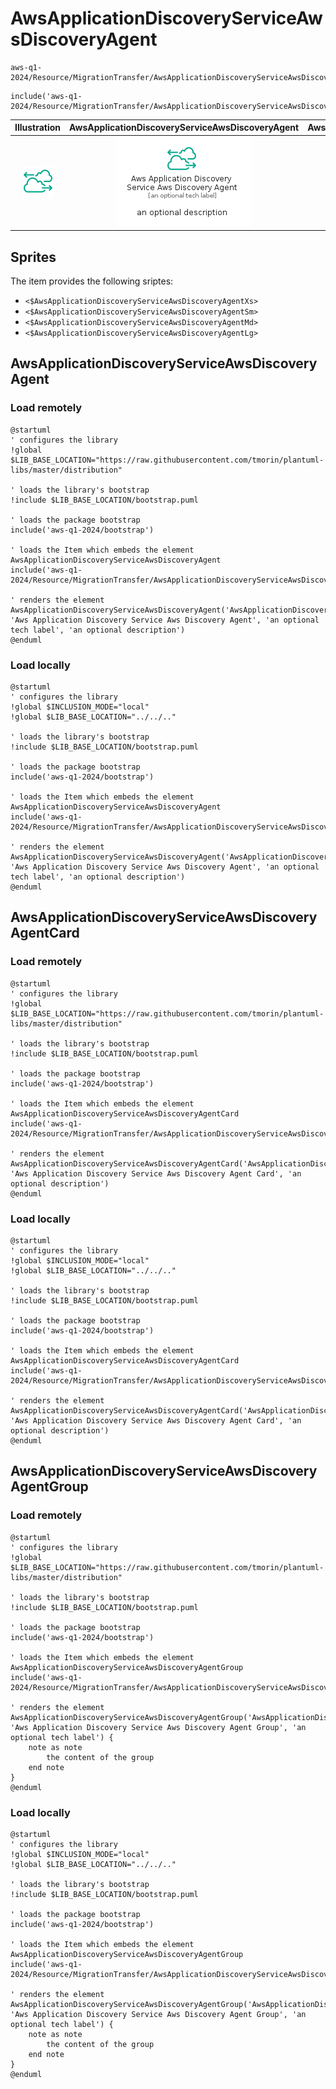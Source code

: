 # AwsApplicationDiscoveryServiceAwsDiscoveryAgent


```text
aws-q1-2024/Resource/MigrationTransfer/AwsApplicationDiscoveryServiceAwsDiscoveryAgent
```

```text
include('aws-q1-2024/Resource/MigrationTransfer/AwsApplicationDiscoveryServiceAwsDiscoveryAgent')
```



| Illustration | AwsApplicationDiscoveryServiceAwsDiscoveryAgent | AwsApplicationDiscoveryServiceAwsDiscoveryAgentCard | AwsApplicationDiscoveryServiceAwsDiscoveryAgentGroup |
| :---: | :---: | :---: | :---: |
| ![illustration for Illustration](../../../aws-q1-2024/Resource/MigrationTransfer/AwsApplicationDiscoveryServiceAwsDiscoveryAgent.png) | ![illustration for AwsApplicationDiscoveryServiceAwsDiscoveryAgent](../../../aws-q1-2024/Resource/MigrationTransfer/AwsApplicationDiscoveryServiceAwsDiscoveryAgent.Local.png) | ![illustration for AwsApplicationDiscoveryServiceAwsDiscoveryAgentCard](../../../aws-q1-2024/Resource/MigrationTransfer/AwsApplicationDiscoveryServiceAwsDiscoveryAgentCard.Local.png) | ![illustration for AwsApplicationDiscoveryServiceAwsDiscoveryAgentGroup](../../../aws-q1-2024/Resource/MigrationTransfer/AwsApplicationDiscoveryServiceAwsDiscoveryAgentGroup.Local.png) |



## Sprites
The item provides the following sriptes:

- `<$AwsApplicationDiscoveryServiceAwsDiscoveryAgentXs>`
- `<$AwsApplicationDiscoveryServiceAwsDiscoveryAgentSm>`
- `<$AwsApplicationDiscoveryServiceAwsDiscoveryAgentMd>`
- `<$AwsApplicationDiscoveryServiceAwsDiscoveryAgentLg>`





## AwsApplicationDiscoveryServiceAwsDiscoveryAgent

### Load remotely
```plantuml
@startuml
' configures the library
!global $LIB_BASE_LOCATION="https://raw.githubusercontent.com/tmorin/plantuml-libs/master/distribution"

' loads the library's bootstrap
!include $LIB_BASE_LOCATION/bootstrap.puml

' loads the package bootstrap
include('aws-q1-2024/bootstrap')

' loads the Item which embeds the element AwsApplicationDiscoveryServiceAwsDiscoveryAgent
include('aws-q1-2024/Resource/MigrationTransfer/AwsApplicationDiscoveryServiceAwsDiscoveryAgent')

' renders the element
AwsApplicationDiscoveryServiceAwsDiscoveryAgent('AwsApplicationDiscoveryServiceAwsDiscoveryAgent', 'Aws Application Discovery Service Aws Discovery Agent', 'an optional tech label', 'an optional description')
@enduml
```

### Load locally
```plantuml
@startuml
' configures the library
!global $INCLUSION_MODE="local"
!global $LIB_BASE_LOCATION="../../.."

' loads the library's bootstrap
!include $LIB_BASE_LOCATION/bootstrap.puml

' loads the package bootstrap
include('aws-q1-2024/bootstrap')

' loads the Item which embeds the element AwsApplicationDiscoveryServiceAwsDiscoveryAgent
include('aws-q1-2024/Resource/MigrationTransfer/AwsApplicationDiscoveryServiceAwsDiscoveryAgent')

' renders the element
AwsApplicationDiscoveryServiceAwsDiscoveryAgent('AwsApplicationDiscoveryServiceAwsDiscoveryAgent', 'Aws Application Discovery Service Aws Discovery Agent', 'an optional tech label', 'an optional description')
@enduml
```

## AwsApplicationDiscoveryServiceAwsDiscoveryAgentCard

### Load remotely
```plantuml
@startuml
' configures the library
!global $LIB_BASE_LOCATION="https://raw.githubusercontent.com/tmorin/plantuml-libs/master/distribution"

' loads the library's bootstrap
!include $LIB_BASE_LOCATION/bootstrap.puml

' loads the package bootstrap
include('aws-q1-2024/bootstrap')

' loads the Item which embeds the element AwsApplicationDiscoveryServiceAwsDiscoveryAgentCard
include('aws-q1-2024/Resource/MigrationTransfer/AwsApplicationDiscoveryServiceAwsDiscoveryAgent')

' renders the element
AwsApplicationDiscoveryServiceAwsDiscoveryAgentCard('AwsApplicationDiscoveryServiceAwsDiscoveryAgentCard', 'Aws Application Discovery Service Aws Discovery Agent Card', 'an optional description')
@enduml
```

### Load locally
```plantuml
@startuml
' configures the library
!global $INCLUSION_MODE="local"
!global $LIB_BASE_LOCATION="../../.."

' loads the library's bootstrap
!include $LIB_BASE_LOCATION/bootstrap.puml

' loads the package bootstrap
include('aws-q1-2024/bootstrap')

' loads the Item which embeds the element AwsApplicationDiscoveryServiceAwsDiscoveryAgentCard
include('aws-q1-2024/Resource/MigrationTransfer/AwsApplicationDiscoveryServiceAwsDiscoveryAgent')

' renders the element
AwsApplicationDiscoveryServiceAwsDiscoveryAgentCard('AwsApplicationDiscoveryServiceAwsDiscoveryAgentCard', 'Aws Application Discovery Service Aws Discovery Agent Card', 'an optional description')
@enduml
```

## AwsApplicationDiscoveryServiceAwsDiscoveryAgentGroup

### Load remotely
```plantuml
@startuml
' configures the library
!global $LIB_BASE_LOCATION="https://raw.githubusercontent.com/tmorin/plantuml-libs/master/distribution"

' loads the library's bootstrap
!include $LIB_BASE_LOCATION/bootstrap.puml

' loads the package bootstrap
include('aws-q1-2024/bootstrap')

' loads the Item which embeds the element AwsApplicationDiscoveryServiceAwsDiscoveryAgentGroup
include('aws-q1-2024/Resource/MigrationTransfer/AwsApplicationDiscoveryServiceAwsDiscoveryAgent')

' renders the element
AwsApplicationDiscoveryServiceAwsDiscoveryAgentGroup('AwsApplicationDiscoveryServiceAwsDiscoveryAgentGroup', 'Aws Application Discovery Service Aws Discovery Agent Group', 'an optional tech label') {
    note as note
        the content of the group
    end note
}
@enduml
```

### Load locally
```plantuml
@startuml
' configures the library
!global $INCLUSION_MODE="local"
!global $LIB_BASE_LOCATION="../../.."

' loads the library's bootstrap
!include $LIB_BASE_LOCATION/bootstrap.puml

' loads the package bootstrap
include('aws-q1-2024/bootstrap')

' loads the Item which embeds the element AwsApplicationDiscoveryServiceAwsDiscoveryAgentGroup
include('aws-q1-2024/Resource/MigrationTransfer/AwsApplicationDiscoveryServiceAwsDiscoveryAgent')

' renders the element
AwsApplicationDiscoveryServiceAwsDiscoveryAgentGroup('AwsApplicationDiscoveryServiceAwsDiscoveryAgentGroup', 'Aws Application Discovery Service Aws Discovery Agent Group', 'an optional tech label') {
    note as note
        the content of the group
    end note
}
@enduml
```

